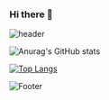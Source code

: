 ### Hi there 👋
<!--
**HongGunHo05/HongGunHo05** is a ✨ _special_ ✨ repository because its `README.md` (this file) appears on your GitHub profile.

Here are some ideas to get you started:

- 🔭 I’m currently working on ...
- 🌱 I’m currently learning ...
- 👯 I’m looking to collaborate on ...
- 🤔 I’m looking for help with ...   
- 💬 Ask me about ...
- 📫 How to reach me: ...
- 😄 Pronouns: ...
- ⚡ Fun fact: ...
-->

![header](https://capsule-render.vercel.app/api?type=waving&color=4C6793&height=150&section=header&text=안녕하세요!&fontSize=30&fontColor=ffffff)


<!-- [![Hits](https://hits.seeyoufarm.com/api/count/incr/badge.svg?url=https%3A%2F%2Fgithub.com%2FHongGunHo05%2FHongGunHo05&count_bg=%2379C83D&title_bg=%23555555&icon=&icon_color=%23E7E7E7&title=hits&edge_flat=false)](https://hits.seeyoufarm.com) -->

![Anurag's GitHub stats](https://github-readme-stats.vercel.app/api?username=HongGunHo05&show_icons=true&theme=noctis_minimus)

[![Top Langs](https://github-readme-stats.vercel.app/api/top-langs/?username=HongGunHo05&layout=compact)](https://github.com/HongGunHo05/github-readme-stats)

<!-- [![Solved.ac프로필](http://mazassumnida.wtf/api/generate_badge?boj=booklike112)](https://solved.ac/booklike112) <img src="http://mazandi.herokuapp.com/api?handle=booklike112&theme=dark"/> -->

<!-- ![GitHub Activity Graph](https://activity-graph.herokuapp.com/graph?username=HongGunHo05&theme=react-dark&hide_border=true) -->

![Footer](https://capsule-render.vercel.app/api?type=waving&color=4C6793&height=150&section=footer)
